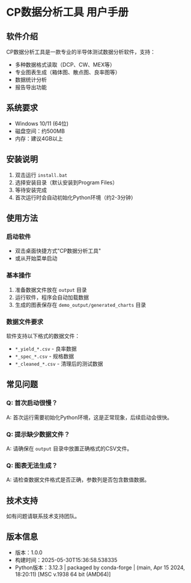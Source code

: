 # CP数据分析工具 用户手册

## 软件介绍

CP数据分析工具是一款专业的半导体测试数据分析软件，支持：
- 多种数据格式读取（DCP、CW、MEX等）
- 专业图表生成（箱体图、散点图、良率图等）
- 数据统计分析
- 报告导出功能

## 系统要求

- Windows 10/11 (64位)
- 磁盘空间：约500MB
- 内存：建议4GB以上

## 安装说明

1. 双击运行 `install.bat`
2. 选择安装目录（默认安装到Program Files）
3. 等待安装完成
4. 首次运行时会自动初始化Python环境（约2-3分钟）

## 使用方法

### 启动软件
- 双击桌面快捷方式"CP数据分析工具"
- 或从开始菜单启动

### 基本操作
1. 准备数据文件放在 `output` 目录
2. 运行软件，程序会自动加载数据
3. 生成的图表保存在 `demo_output/generated_charts` 目录

### 数据文件要求
软件支持以下格式的数据文件：
- `*_yield_*.csv` - 良率数据
- `*_spec_*.csv` - 规格数据  
- `*_cleaned_*.csv` - 清理后的测试数据

## 常见问题

### Q: 首次启动很慢？
A: 首次运行需要初始化Python环境，这是正常现象，后续启动会很快。

### Q: 提示缺少数据文件？
A: 请确保在 `output` 目录中放置正确格式的CSV文件。

### Q: 图表无法生成？
A: 请检查数据文件格式是否正确，参数列是否包含数值数据。

## 技术支持

如有问题请联系技术支持团队。

## 版本信息

- 版本：1.0.0
- 构建时间：2025-05-30T15:36:58.538335
- Python版本：3.12.3 | packaged by conda-forge | (main, Apr 15 2024, 18:20:11) [MSC v.1938 64 bit (AMD64)]
